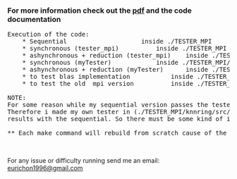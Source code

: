 ### For more information check out the [pdf][1] and the code documentation

<pre>
Execution of the code:
	* Sequential 					inside ./TESTER_MPI            		make
	* synchronous (tester_mpi)		 	inside ./TESTER_MPI         		make test_mpi_sync
	* ashynchronous + reduction (tester_mpi)	inside ./TESTER_MPI           		make test_mpi_asyn
	* synchronous (myTester)		 	inside ./TESTER_MPI/knnring         	make mpi_test_sync
	* ashynchronous + reduction (myTester)		inside ./TESTER_MPI/knnring           	make mpi_test_asyn
	* to test blas implementation 	 		inside ./TESTER_MPI/knnring    		make blas_test 
	* to test the old  mpi version 	 		inside ./TESTER_MPI/knnring/src_old     make
	
NOTE:
For some reason while my sequential version passes the tester (./TESTER_MPI/tester) the mpi version fail in the (./TESTER_MPI/tester_mpi)
Therefore i made my own tester in (./TESTER_MPI/knnring/src/myTester) which validates that the two mpi implementation produces identical
results with the sequential. So there must be some kind of issue with the (./TESTER_MPI/tester) that was originally given.

** Each make command will rebuild from scratch cause of the .PHONY in the makefile


</pre>
[1]: https://github.com/eurichon/KNN-MPI-Implementation/blob/master/Exercise%20II-%208527.pdf

For any issue or difficulty running send me an email: eurichon1996@gmail.com
